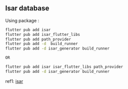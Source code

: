 ## Isar database

Using package :

```bash
flutter pub add isar
flutter pub add isar_flutter_libs 
flutter pub add path_provider
flutter pub add -d  build_runner
flutter pub add -d isar_generator build_runner

OR 

flutter pub add isar isar_flutter_libs path_provider
flutter pub add -d isar_generator build_runner
```

ref1: [isar](https://isar.dev/tutorials/quickstart.html)

